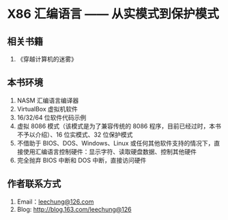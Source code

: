 # X86 汇编语言 —— 从实模式到保护模式
## 相关书籍
1. 《穿越计算机的迷雾》

## 本书环境
1. NASM 汇编语言编译器
2. VirtualBox 虚拟机软件
3. 16/32/64 位软件代码示例
4. 虚拟 8086 模式（该模式是为了兼容传统的 8086 程序，目前已经过时，本书不予以介绍）、16 位实模式、32 位保护模式
5. 不借助于 BIOS、DOS、Windows、Linux 或任何其他软件支持的情况下，直接使用汇编语言控制硬件：显示字符、读取硬盘数据、控制其他硬件
6. 完全抛弃 BIOS 中断和 DOS 中断，直接访问硬件

## 作者联系方式
1. Email：leechung@126.com
2. Blog: http://blog.163.com/leechung@126
